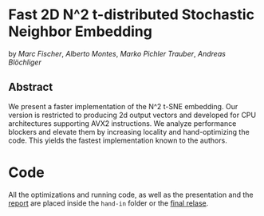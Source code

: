 

# Fast 2D N^2 t-distributed Stochastic Neighbor Embedding

by *Marc Fischer*, *Alberto Montes*, *Marko Pichler Trauber*, *Andreas Blöchliger*

## Abstract

We present a faster implementation of the N^2 t-SNE embedding. Our version is restricted to producing 2d output vectors and developed for CPU architectures supporting AVX2 instructions. We analyze performance blockers and elevate them by increasing locality and hand-optimizing the code. This yields the fastest implementation known to the authors.

# Code

All the optimizations and running code, as well as the presentation and the [report](https://github.com/albertomontesg/fast-tsne/releases/download/hand-in/report_02.pdf) are placed inside the `hand-in` folder or the [final relase](https://github.com/albertomontesg/fast-tsne/releases/tag/hand-in).
